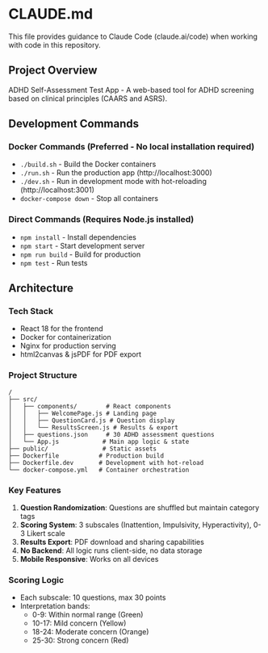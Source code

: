 # CLAUDE.md

This file provides guidance to Claude Code (claude.ai/code) when working with code in this repository.

## Project Overview

ADHD Self-Assessment Test App - A web-based tool for ADHD screening based on clinical principles (CAARS and ASRS).

## Development Commands

### Docker Commands (Preferred - No local installation required)
- `./build.sh` - Build the Docker containers
- `./run.sh` - Run the production app (http://localhost:3000)
- `./dev.sh` - Run in development mode with hot-reloading (http://localhost:3001)
- `docker-compose down` - Stop all containers

### Direct Commands (Requires Node.js installed)
- `npm install` - Install dependencies
- `npm start` - Start development server
- `npm run build` - Build for production
- `npm test` - Run tests

## Architecture

### Tech Stack
- React 18 for the frontend
- Docker for containerization
- Nginx for production serving
- html2canvas & jsPDF for PDF export

### Project Structure
```
/
├── src/
│   ├── components/        # React components
│   │   ├── WelcomePage.js # Landing page
│   │   ├── QuestionCard.js # Question display
│   │   └── ResultsScreen.js # Results & export
│   ├── questions.json     # 30 ADHD assessment questions
│   └── App.js            # Main app logic & state
├── public/               # Static assets
├── Dockerfile           # Production build
├── Dockerfile.dev       # Development with hot-reload
└── docker-compose.yml   # Container orchestration
```

### Key Features
1. **Question Randomization**: Questions are shuffled but maintain category tags
2. **Scoring System**: 3 subscales (Inattention, Impulsivity, Hyperactivity), 0-3 Likert scale
3. **Results Export**: PDF download and sharing capabilities
4. **No Backend**: All logic runs client-side, no data storage
5. **Mobile Responsive**: Works on all devices

### Scoring Logic
- Each subscale: 10 questions, max 30 points
- Interpretation bands:
  - 0-9: Within normal range (Green)
  - 10-17: Mild concern (Yellow)
  - 18-24: Moderate concern (Orange)  
  - 25-30: Strong concern (Red)